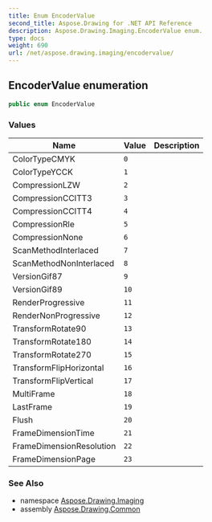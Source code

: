 ```yaml
---
title: Enum EncoderValue
second_title: Aspose.Drawing for .NET API Reference
description: Aspose.Drawing.Imaging.EncoderValue enum. 
type: docs
weight: 690
url: /net/aspose.drawing.imaging/encodervalue/
---
```

## EncoderValue enumeration

```csharp
public enum EncoderValue
```

### Values

| Name | Value | Description |
| --- | --- | --- |
| ColorTypeCMYK | `0` |  |
| ColorTypeYCCK | `1` |  |
| CompressionLZW | `2` |  |
| CompressionCCITT3 | `3` |  |
| CompressionCCITT4 | `4` |  |
| CompressionRle | `5` |  |
| CompressionNone | `6` |  |
| ScanMethodInterlaced | `7` |  |
| ScanMethodNonInterlaced | `8` |  |
| VersionGif87 | `9` |  |
| VersionGif89 | `10` |  |
| RenderProgressive | `11` |  |
| RenderNonProgressive | `12` |  |
| TransformRotate90 | `13` |  |
| TransformRotate180 | `14` |  |
| TransformRotate270 | `15` |  |
| TransformFlipHorizontal | `16` |  |
| TransformFlipVertical | `17` |  |
| MultiFrame | `18` |  |
| LastFrame | `19` |  |
| Flush | `20` |  |
| FrameDimensionTime | `21` |  |
| FrameDimensionResolution | `22` |  |
| FrameDimensionPage | `23` |  |

### See Also

* namespace [Aspose.Drawing.Imaging](../../aspose.drawing.imaging/)
* assembly [Aspose.Drawing.Common](../../)


